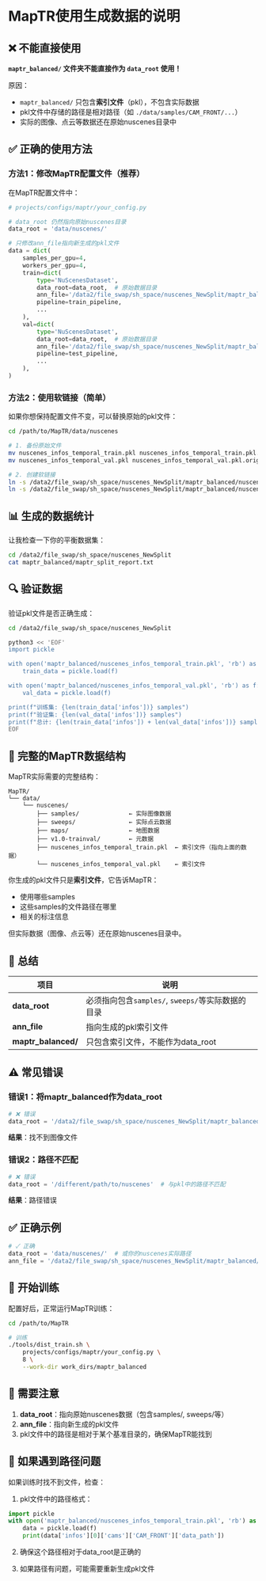 # MapTR使用生成数据的说明

## ❌ 不能直接使用

**`maptr_balanced/` 文件夹不能直接作为 `data_root` 使用！**

原因：
- `maptr_balanced/` 只包含**索引文件**（pkl），不包含实际数据
- pkl文件中存储的路径是相对路径（如 `./data/samples/CAM_FRONT/...`）
- 实际的图像、点云等数据还在原始nuscenes目录中

## ✅ 正确的使用方法

### 方法1：修改MapTR配置文件（推荐）

在MapTR配置文件中：

```python
# projects/configs/maptr/your_config.py

# data_root 仍然指向原始nuscenes目录
data_root = 'data/nuscenes/'

# 只修改ann_file指向新生成的pkl文件
data = dict(
    samples_per_gpu=4,
    workers_per_gpu=4,
    train=dict(
        type='NuScenesDataset',
        data_root=data_root,  # 原始数据目录
        ann_file='/data2/file_swap/sh_space/nuscenes_NewSplit/maptr_balanced/nuscenes_infos_temporal_train.pkl',  # 新生成的索引
        pipeline=train_pipeline,
        ...
    ),
    val=dict(
        type='NuScenesDataset',
        data_root=data_root,  # 原始数据目录
        ann_file='/data2/file_swap/sh_space/nuscenes_NewSplit/maptr_balanced/nuscenes_infos_temporal_val.pkl',  # 新生成的索引
        pipeline=test_pipeline,
        ...
    ),
)
```

### 方法2：使用软链接（简单）

如果你想保持配置文件不变，可以替换原始的pkl文件：

```bash
cd /path/to/MapTR/data/nuscenes

# 1. 备份原始文件
mv nuscenes_infos_temporal_train.pkl nuscenes_infos_temporal_train.pkl.original
mv nuscenes_infos_temporal_val.pkl nuscenes_infos_temporal_val.pkl.original

# 2. 创建软链接
ln -s /data2/file_swap/sh_space/nuscenes_NewSplit/maptr_balanced/nuscenes_infos_temporal_train.pkl .
ln -s /data2/file_swap/sh_space/nuscenes_NewSplit/maptr_balanced/nuscenes_infos_temporal_val.pkl .
```

## 📊 生成的数据统计

让我检查一下你的平衡数据集：

```bash
cd /data2/file_swap/sh_space/nuscenes_NewSplit
cat maptr_balanced/maptr_split_report.txt
```

## 🔍 验证数据

验证pkl文件是否正确生成：

```bash
cd /data2/file_swap/sh_space/nuscenes_NewSplit

python3 << 'EOF'
import pickle

with open('maptr_balanced/nuscenes_infos_temporal_train.pkl', 'rb') as f:
    train_data = pickle.load(f)

with open('maptr_balanced/nuscenes_infos_temporal_val.pkl', 'rb') as f:
    val_data = pickle.load(f)

print(f"训练集: {len(train_data['infos'])} samples")
print(f"验证集: {len(val_data['infos'])} samples")
print(f"总计: {len(train_data['infos']) + len(val_data['infos'])} samples")
EOF
```

## 📁 完整的MapTR数据结构

MapTR实际需要的完整结构：

```
MapTR/
└── data/
    └── nuscenes/
        ├── samples/              ← 实际图像数据
        ├── sweeps/               ← 实际点云数据
        ├── maps/                 ← 地图数据
        ├── v1.0-trainval/        ← 元数据
        ├── nuscenes_infos_temporal_train.pkl  ← 索引文件（指向上面的数据）
        └── nuscenes_infos_temporal_val.pkl    ← 索引文件
```

你生成的pkl文件只是**索引文件**，它告诉MapTR：
- 使用哪些samples
- 这些samples的文件路径在哪里
- 相关的标注信息

但实际数据（图像、点云等）还在原始nuscenes目录中。

## 🎯 总结

| 项目 | 说明 |
|------|------|
| **data_root** | 必须指向包含`samples/`, `sweeps/`等实际数据的目录 |
| **ann_file** | 指向生成的pkl索引文件 |
| **maptr_balanced/** | 只包含索引文件，不能作为data_root |

## ⚠️ 常见错误

### 错误1：将maptr_balanced作为data_root
```python
# ❌ 错误
data_root = '/data2/file_swap/sh_space/nuscenes_NewSplit/maptr_balanced/'
```
**结果**：找不到图像文件

### 错误2：路径不匹配
```python
# ❌ 错误
data_root = '/different/path/to/nuscenes'  # 与pkl中的路径不匹配
```
**结果**：路径错误

## ✅ 正确示例

```python
# ✓ 正确
data_root = 'data/nuscenes/'  # 或你的nuscenes实际路径
ann_file = '/data2/file_swap/sh_space/nuscenes_NewSplit/maptr_balanced/nuscenes_infos_temporal_train.pkl'
```

## 🚀 开始训练

配置好后，正常运行MapTR训练：

```bash
cd /path/to/MapTR

# 训练
./tools/dist_train.sh \
    projects/configs/maptr/your_config.py \
    8 \
    --work-dir work_dirs/maptr_balanced
```

## 📝 需要注意

1. **data_root**：指向原始nuscenes数据（包含samples/, sweeps/等）
2. **ann_file**：指向新生成的pkl文件
3. pkl文件中的路径是相对于某个基准目录的，确保MapTR能找到

## 🔧 如果遇到路径问题

如果训练时找不到文件，检查：

1. pkl文件中的路径格式：
```python
import pickle
with open('maptr_balanced/nuscenes_infos_temporal_train.pkl', 'rb') as f:
    data = pickle.load(f)
    print(data['infos'][0]['cams']['CAM_FRONT']['data_path'])
```

2. 确保这个路径相对于data_root是正确的

3. 如果路径有问题，可能需要重新生成pkl文件


